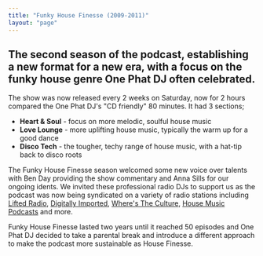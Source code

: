 ```yaml
---
title: "Funky House Finesse (2009-2011)"
layout: "page"
---
```


## The second season of the podcast, establishing a new format for a new era, with a focus on the funky house genre One Phat DJ often celebrated.

The show was now released every 2 weeks on Saturday, now for 2 hours compared the One Phat DJ's "CD friendly" 80 minutes. It had 3 sections;

- **Heart & Soul** - focus on more melodic, soulful house music
- **Love Lounge** - more uplifting house music, typically the warm up for a good dance
- **Disco Tech** - the tougher, techy range of house music, with a hat-tip back to disco roots

The Funky House Finesse season welcomed some new voice over talents with Ben Day providing the show commentary and Anna Sills for our ongoing idents. We invited these professional radio DJs to support us as the podcast was now being syndicated on a variety of radio stations including [Lifted Radio](https://lifted-radio.co.uk/), [Digitally Imported](https://di.fm/), [Where's The Culture](https://wtchouseradio.com/), [House Music Podcasts](https://www.housemusicpodcasts.co.uk) and more.

Funky House Finesse lasted two years until it reached 50 episodes and One Phat DJ decided to take a parental break and introduce a different approach to make the podcast more sustainable as House Finesse.
